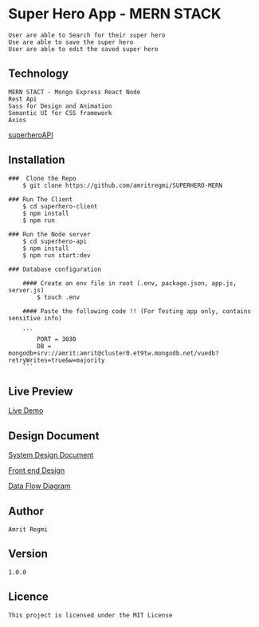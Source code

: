 # Super Hero App - MERN STACK 

    User are able to Search for their super hero 
    Use are able to save the super hero 
    User are able to edit the saved super hero

## Technology

    MERN STACT - Mongo Express React Node
    Rest Api 
    Sass for Design and Animation
    Semantic UI for CSS framework
    Axios
[superheroAPI](https://superheroapi.com/ )

## Installation

    ###  Clone the Repo 
        $ git clone https://github.com/amritregmi/SUPERHERO-MERN

    ### Run The Client 
        $ cd superhero-client
        $ npm install 
        $ npm run 

    ### Run the Node server
        $ cd superhero-api
        $ npm install
        $ npm run start:dev

    ### Database configuration 

        #### Create an env file in root (.env, package.json, app.js, server.js)
            $ touch .env 
        
        #### Paste the following code !! (For Testing app only, contains sensitive info)

        ```
            PORT = 3030
            DB = mongodb+srv://amrit:amrit@cluster0.et9tw.mongodb.net/vuedb?retryWrites=true&w=majority
        ```
## Live Preview
   
   [Live Demo](https://superhero-mern.herokuapp.com)
   
## Design Document 

   [System Design Document](/system-design.png) 
   
   [Front end Design](/front-end-design.png)
   
   [Data Flow Diagram](/data-flow-diagram.png)
   
## Author 
    Amrit Regmi 

## Version 
    1.0.0

## Licence 
    This project is licensed under the MIT License
